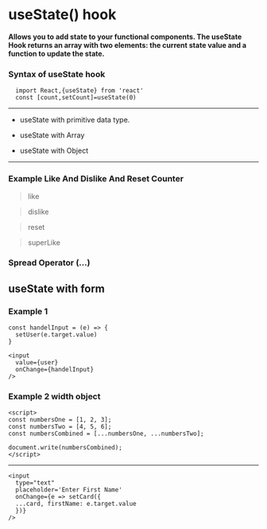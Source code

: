 # useState() hook 

**Allows you to add state to your functional components. The useState Hook returns an array with two elements: the current state value and a function to update the state.**

### Syntax of useState hook

```
  import React,{useState} from 'react'
  const [count,setCount]=useState(0)
```
<hr>

- useState with primitive data type.

- useState with Array

- useState with Object

<hr>



### Example Like And Dislike And Reset Counter

> like

> dislike

> reset

> superLike   




### Spread Operator (...)

## useState with form 

### Example 1 

```
const handelInput = (e) => {
  setUser(e.target.value)
}

<input
  value={user}
  onChange={handelInput}
/>
```



### Example 2 width object

```
<script>
const numbersOne = [1, 2, 3];
const numbersTwo = [4, 5, 6];
const numbersCombined = [...numbersOne, ...numbersTwo];

document.write(numbersCombined);
</script>
```

<hr>

```
<input
  type="text"
  placeholder='Enter First Name'
  onChange={e => setCard({
  ...card, firstName: e.target.value
  })}
/>
```


